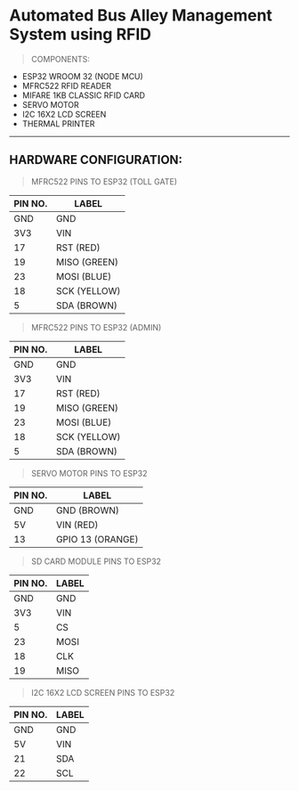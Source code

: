 # Automated Bus Alley Management System using RFID


> COMPONENTS:
  * ESP32 WROOM 32 (NODE MCU)
  * MFRC522 RFID READER
  * MIFARE 1KB CLASSIC RFID CARD
  * SERVO MOTOR
  * I2C 16X2 LCD SCREEN
  * THERMAL PRINTER

---

## HARDWARE CONFIGURATION:

> MFRC522 PINS TO ESP32 (TOLL GATE)

| PIN NO.      | LABEL       |
| -----------  | ----------- |
| GND          | GND         |
| 3V3          | VIN         |
| 17           | RST  (RED)  |
| 19           | MISO (GREEN)|
| 23           | MOSI (BLUE) |
| 18           | SCK  (YELLOW)|
| 5            | SDA  (BROWN)|


> MFRC522 PINS TO ESP32 (ADMIN)

| PIN NO.      | LABEL       |
| -----------  | ----------- |
| GND          | GND         |
| 3V3          | VIN         |
| 17           | RST  (RED)  |
| 19           | MISO (GREEN)|
| 23           | MOSI (BLUE) |
| 18           | SCK  (YELLOW)|
| 5            | SDA  (BROWN)|


> SERVO MOTOR PINS TO ESP32

| PIN NO.      | LABEL       |
| -----------  | ----------- |
| GND          | GND (BROWN) |
| 5V           | VIN (RED)   |
| 13           | GPIO 13 (ORANGE)|


> SD CARD MODULE PINS TO ESP32

| PIN NO.      | LABEL       |
| -----------  | ----------- |
| GND          | GND         |
| 3V3          | VIN         |
| 5            | CS	     |
| 23           | MOSI        |
| 18           | CLK	     |
| 19           | MISO  	     |


> I2C 16X2 LCD SCREEN PINS TO ESP32

| PIN NO.      | LABEL       |
| -----------  | ----------- |
| GND          | GND         |
| 5V           | VIN         |
| 21           | SDA	     |
| 22           | SCL         |





	

		
		
		
		
 		
		
		  
